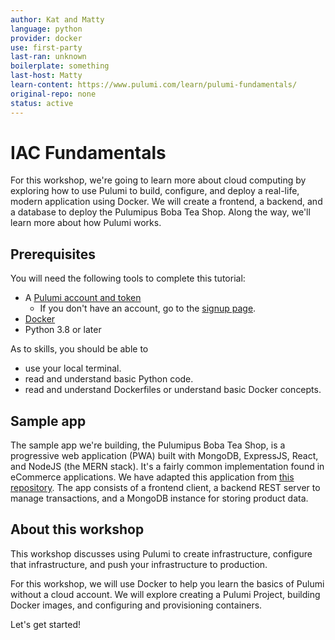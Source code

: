 ```yaml
---
author: Kat and Matty
language: python
provider: docker
use: first-party
last-ran: unknown
boilerplate: something
last-host: Matty
learn-content: https://www.pulumi.com/learn/pulumi-fundamentals/
original-repo: none
status: active
---
```


# IAC Fundamentals

For this workshop, we're going to learn more about cloud computing by exploring
how to use Pulumi to build, configure, and deploy a real-life, modern
application using Docker. We will create a frontend, a backend, and a database
to deploy the Pulumipus Boba Tea Shop. Along the way, we'll learn more about how
Pulumi works.

## Prerequisites

You will need the following tools to complete this tutorial:

- A [Pulumi account and token](https://www.pulumi.com/docs/intro/pulumi-service/accounts/#access-tokens)
  - If you don't have an account, go to the
    [signup page](https://app.pulumi.com/signup).
- [Docker](https://docs.docker.com/get-docker/)
- Python 3.8 or later

As to skills, you should be able to

- use your local terminal.
- read and understand basic Python code.
- read and understand Dockerfiles or understand basic Docker concepts.

## Sample app

The sample app we're building, the Pulumipus Boba Tea Shop, is a progressive web
application (PWA) built with MongoDB, ExpressJS, React, and NodeJS (the MERN
stack). It's a fairly common implementation found in eCommerce applications. We
have adapted this application from
[this repository](https://github.com/shubhambattoo/shopping-cart). The app
consists of a frontend client, a backend REST server to manage transactions, and
a MongoDB instance for storing product data.

## About this workshop

This workshop discusses using Pulumi to create infrastructure, configure that
infrastructure, and push your infrastructure to production.

For this workshop, we will use Docker to help you learn the basics of Pulumi
without a cloud account. We will explore creating a Pulumi Project, building
Docker images, and configuring and provisioning containers.

Let's get started!